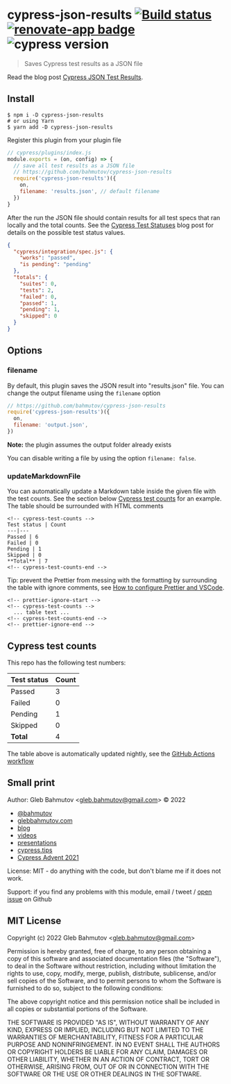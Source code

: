 # cypress-json-results [![Build status][ci image]][ci url] [![renovate-app badge][renovate-badge]][renovate-app] ![cypress version](https://img.shields.io/badge/cypress-9.5.3-brightgreen)

> Saves Cypress test results as a JSON file

Read the blog post [Cypress JSON Test Results](https://glebbahmutov.com/blog/json-test-results/).

## Install

```shell
$ npm i -D cypress-json-results
# or using Yarn
$ yarn add -D cypress-json-results
```

Register this plugin from your plugin file

```js
// cypress/plugins/index.js
module.exports = (on, config) => {
  // save all test results as a JSON file
  // https://github.com/bahmutov/cypress-json-results
  require('cypress-json-results')({
    on,
    filename: 'results.json', // default filename
  })
}
```

After the run the JSON file should contain results for all test specs that ran locally and the total counts. See the [Cypress Test Statuses](https://glebbahmutov.com/blog/cypress-test-statuses/) blog post for details on the possible test status values.

```json
{
  "cypress/integration/spec.js": {
    "works": "passed",
    "is pending": "pending"
  },
  "totals": {
    "suites": 0,
    "tests": 2,
    "failed": 0,
    "passed": 1,
    "pending": 1,
    "skipped": 0
  }
}
```

## Options

### filename

By default, this plugin saves the JSON result into "results.json" file. You can change the output filename using the `filename` option

```js
// https://github.com/bahmutov/cypress-json-results
require('cypress-json-results')({
  on,
  filename: 'output.json',
})
```

**Note:** the plugin assumes the output folder already exists

You can disable writing a file by using the option `filename: false`.

### updateMarkdownFile

You can automatically update a Markdown table inside the given file with the test counts. See the section below [Cypress test counts](#cypress-test-counts) for an example. The table should be surrounded with HTML comments

```
<!-- cypress-test-counts -->
Test status | Count
---|---
Passed | 6
Failed | 0
Pending | 1
Skipped | 0
**Total** | 7
<!-- cypress-test-counts-end -->
```

Tip: prevent the Prettier from messing with the formatting by surrounding the table with ignore comments, see [How to configure Prettier and VSCode](https://glebbahmutov.com/blog/configure-prettier-in-vscode/).

```
<!-- prettier-ignore-start -->
<!-- cypress-test-counts -->
  ... table text ...
<!-- cypress-test-counts-end -->
<!-- prettier-ignore-end -->
```

## Cypress test counts

This repo has the following test numbers:

<!-- prettier-ignore-start -->
<!-- cypress-test-counts -->
Test status | Count
---|---
Passed | 3
Failed | 0
Pending | 1
Skipped | 0
**Total** | 4
<!-- cypress-test-counts-end -->
<!-- prettier-ignore-end -->

The table above is automatically updated nightly, see the [GitHub Actions workflow](./.github/workflows/test-counts.yml)

## Small print

Author: Gleb Bahmutov &lt;gleb.bahmutov@gmail.com&gt; &copy; 2022

- [@bahmutov](https://twitter.com/bahmutov)
- [glebbahmutov.com](https://glebbahmutov.com)
- [blog](https://glebbahmutov.com/blog)
- [videos](https://www.youtube.com/glebbahmutov)
- [presentations](https://slides.com/bahmutov)
- [cypress.tips](https://cypress.tips)
- [Cypress Advent 2021](https://cypresstips.substack.com/)

License: MIT - do anything with the code, but don't blame me if it does not work.

Support: if you find any problems with this module, email / tweet /
[open issue](https://github.com/bahmutov/cypress-json-results/issues) on Github

## MIT License

Copyright (c) 2022 Gleb Bahmutov &lt;gleb.bahmutov@gmail.com&gt;

Permission is hereby granted, free of charge, to any person
obtaining a copy of this software and associated documentation
files (the "Software"), to deal in the Software without
restriction, including without limitation the rights to use,
copy, modify, merge, publish, distribute, sublicense, and/or sell
copies of the Software, and to permit persons to whom the
Software is furnished to do so, subject to the following
conditions:

The above copyright notice and this permission notice shall be
included in all copies or substantial portions of the Software.

THE SOFTWARE IS PROVIDED "AS IS", WITHOUT WARRANTY OF ANY KIND,
EXPRESS OR IMPLIED, INCLUDING BUT NOT LIMITED TO THE WARRANTIES
OF MERCHANTABILITY, FITNESS FOR A PARTICULAR PURPOSE AND
NONINFRINGEMENT. IN NO EVENT SHALL THE AUTHORS OR COPYRIGHT
HOLDERS BE LIABLE FOR ANY CLAIM, DAMAGES OR OTHER LIABILITY,
WHETHER IN AN ACTION OF CONTRACT, TORT OR OTHERWISE, ARISING
FROM, OUT OF OR IN CONNECTION WITH THE SOFTWARE OR THE USE OR
OTHER DEALINGS IN THE SOFTWARE.

[ci image]: https://github.com/bahmutov/cypress-json-results/workflows/ci/badge.svg?branch=main
[ci url]: https://github.com/bahmutov/cypress-json-results/actions
[renovate-badge]: https://img.shields.io/badge/renovate-app-blue.svg
[renovate-app]: https://renovateapp.com/
